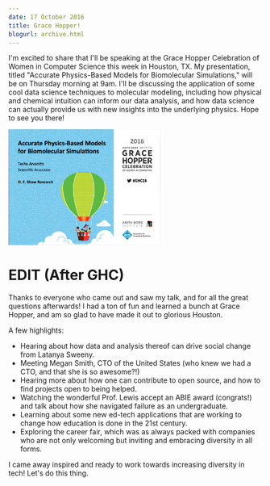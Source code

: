 ```yaml
---
date: 17 October 2016
title: Grace Hopper!
blogurl: archive.html
---
```


I'm excited to share that I'll be speaking at the Grace Hopper Celebration
of Women in Computer Science this week in Houston, TX. My presentation,
titled "Accurate Physics-Based Models for Biomolecular Simulations," will
be on Thursday morning at 9am. I'll be discussing the application of some
cool data science techniques to molecular modeling, including how physical
and chemical intuition can inform our data analysis, and how data science
can actually provide us with new insights into the underlying physics. 
Hope to see you there!

<img class="centerimage" src="../images/16-ghc-teaser.png" width="60%">

EDIT (After GHC)
================

Thanks to everyone who came out and saw my talk, and for all the great
questions afterwards! I had a ton of fun and learned a bunch at Grace
Hopper, and am so glad to have made it out to glorious Houston.

A few highlights:

* Hearing about how data and analysis thereof can drive social change from
  Latanya Sweeny.
* Meeting Megan Smith, CTO of the United States (who knew we had a CTO, and
  that she is so awesome?!)
* Hearing more about how one can contribute to open source, and how to find
  projects open to being helped.
* Watching the wonderful Prof. Lewis accept an ABIE award (congrats!) and
  talk about how she navigated failure as an undergraduate.
* Learning about some new ed-tech applications that are working to change
  how education is done in the 21st century.
* Exploring the career fair, which was as always packed with companies who
  are not only welcoming but inviting and embracing diversity in all forms.
  

I came away inspired and ready to work towards increasing diversity in
tech! Let's do this thing.
